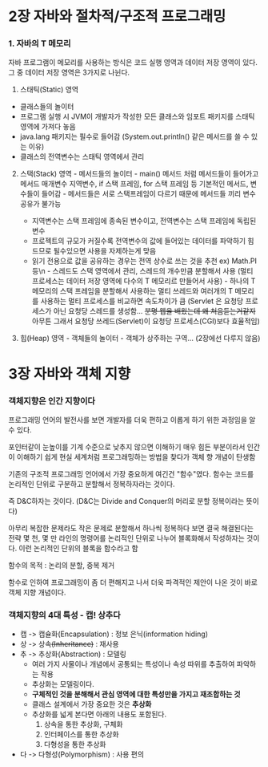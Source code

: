 # 2장 자바와 절차적/구조적 프로그래밍

### 1. 자바의 T 메모리
  자바 프로그램이 메모리를 사용하는 방식은 코드 실행 영역과 데이터 저장 영역이 있다.
  그 중 데이터 저장 영역은 3가지로 나뉜다.
  1. 스태틱(Static) 영역
   - 클래스들의 놀이터
   - 프로그램 실행 시 JVM이 개발자가 작성한 모든 클래스와 임포트 패키지를 스태틱 영역에 가져다 놓음
   - java.lang 패키지는 필수로 들어감 (System.out.println() 같은 메서드를 쓸 수 있는 이유)
   - 클래스의 전역변수는 스태틱 영역에서 관리
   
  2. 스택(Stack) 영역
    - 메서드들의 놀이터
    - main() 메서드 처럼 메서드들이 들어가고 메서드 매개변수 지역변수, if 스택 프레임, for 스택 프레임 등 기본적인 메서드, 변수들이 들어감
    - 메서드들은 서로 스택프레임이 다르기 때문에 메서드들 끼리 변수 공유가 불가능
      - 지역변수는 스택 프레임에 종속된 변수이고, 전역변수는 스택 프레임에 독립된 변수
      - 프로젝트의 규모가 커질수록 전역변수의 값에 들어있는 데이터를 파악하기 힘드므로 될수있으면 사용을 자제하는게 맞음
      - 읽기 전용으로 값을 공유하는 경우는 전역 상수로 쓰는 것을 추천 ex) Math.PI 등\n
    - 스레드도 스택 영역에서 관리, 스레드의 개수만큼 분할해서 사용 (멀티 프로세스는 데이터 저장 영역에 다수의 T 메모리르 만들어서 사용)
    - 하나의 T 메모리의 스택 프레임을 분할해서 사용하는 멀티 쓰레드와 여러개의 T 메모리를 사용하는 멀티 프로세스를 비교하면 속도차이가 큼
    (Servlet 은 요청당 프로세스가 아닌 요청당 스레드를 생성함... ~~분명 웹을 배웠는데 왜 처음듣는거같지~~
    아무튼 그래서 요청당 쓰레드(Servlet)이 요청당 프로세스(CGI)보다 효율적임)
    
  3. 힙(Heap) 영역
    - 객체들의 놀이터
    - 객체가 상주하는 구역... (2장에선 다루지 않음)
    
    
# 3장 자바와 객체 지향
### 객체지향은 인간 지향이다
  프로그래밍 언어의 발전사를 보면 개발자를 더욱 편하고 이롭게 하기 위한 과정임을 알 수 있다.
  
  포인터같이 눈높이를 기계 수준으로 낮추지 않으면 이해하기 매우 힘든 부분이라서 인간이 이해하기 쉽게 현실 세계처럼 프로그래밍하는 방법을 찾다가
  객체 향 개념이 탄생함
  
  기존의 구조적 프로그래밍 언어에서 가장 중요하게 여긴건 "함수"였다. 함수는 코드를 논리적인 단위로 구분하고 분할해서 정복하자라는 것이다.
  
  즉 D&C하자는 것이다. (D&C는 Divide and Conquer의 머리로 분할 정복이라는 뜻이다)
  
  아무리 복잡한 문제라도 작은 문제로 분할해서 하나씩 정복하다 보면 결국 해결된다는 전략
  몇 천, 몇 만 라인의 명령어를 논리적인 단위로 나누어 블록화해서 작성하자는 것이다. 이런 논리적인 단위의 블록을 함수라고 함
  
  함수의 목적 : 논리의 분할, 중복 제거
  
  함수로 인하여 프로그래밍이 좀 더 편해지고 나서 더욱 파격적인 제안이 나온 것이 바로 객체 지향 개념이다.
  
  ### 객체지향의 4대 특성 - 캡! 상추다
  - 캡 -> 캡슐화(Encapsulation) : 정보 은닉(information hiding)
  - 상 -> 상속~~(Inheritance)~~ : 재사용
  - 추 -> 추상화(Abstraction) : 모델링
    - 여러 가지 사물이나 개념에서 공통되는 특성이나 속성 따위를 추출하여 파악하는 작용
    - 추상화는 모델링이다.
    - __구체적인 것을 분해해서 관심 영역에 대한 특성만을 가지고 재조합하는 것__
    - 클래스 설계에서 가장 중요한 것은 __추상화__
    - 추상화를 넓게 본다면 아래의 내용도 포함된다.
      1. 상속을 통한 추상화, 구체화
      2. 인터페이스를 통한 추상화
      3. 다형성을 통한 추상화
  - 다 -> 다형성(Polymorphism) : 사용 편의
